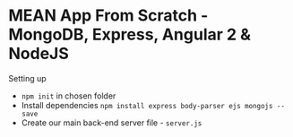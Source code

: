 # MEAN App From Scratch - MongoDB, Express, Angular 2 & NodeJS

Setting up 
* `npm init` in chosen folder
* Install dependencies `npm install express body-parser ejs mongojs --save`
* Create our main back-end server file - `server.js`